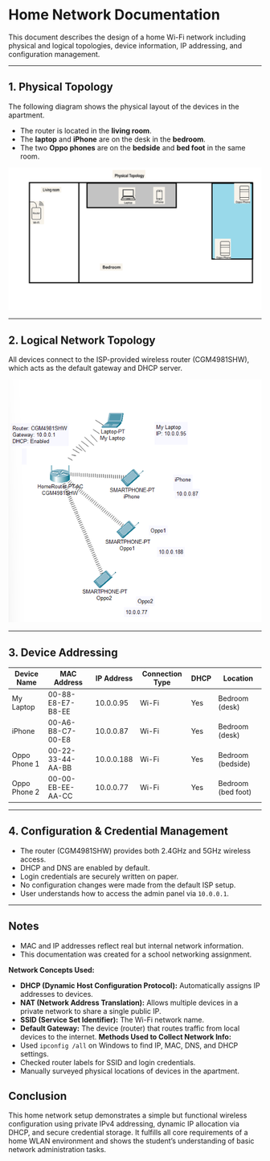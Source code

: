 #  Home Network Documentation

This document describes the design of a home Wi-Fi network including physical and logical topologies, device information, IP addressing, and configuration management.

---

##  1. Physical Topology

The following diagram shows the physical layout of the devices in the apartment.

- The router is located in the **living room**.
- The **laptop** and **iPhone** are on the desk in the **bedroom**.
- The two **Oppo phones** are on the **bedside** and **bed foot** in the same room.

![Physical Topology](Physical%20Topology.png)

---

##  2. Logical Network Topology

All devices connect to the ISP-provided wireless router (CGM4981SHW), which acts as the default gateway and DHCP server.

![Logical Topology](Logical_Topology.png)

---

##  3. Device Addressing

| Device Name  | MAC Address         | IP Address   | Connection Type | DHCP | Location           |
|--------------|----------------------|--------------|------------------|------|---------------------|
| My Laptop    | 00-88-E8-E7-B8-EE    | 10.0.0.95    | Wi-Fi            | Yes  | Bedroom (desk)      |
| iPhone       | 00-A6-B8-C7-00-E8    | 10.0.0.87    | Wi-Fi            | Yes  | Bedroom (desk)      |
| Oppo Phone 1 | 00-22-33-44-AA-BB    | 10.0.0.188   | Wi-Fi            | Yes  | Bedroom (bedside)   |
| Oppo Phone 2 | 00-00-EB-EE-AA-CC    | 10.0.0.77    | Wi-Fi            | Yes  | Bedroom (bed foot)  |

---

##  4. Configuration & Credential Management

- The router (CGM4981SHW) provides both 2.4GHz and 5GHz wireless access.
- DHCP and DNS are enabled by default.
- Login credentials are securely written on paper.
- No configuration changes were made from the default ISP setup.
- User understands how to access the admin panel via `10.0.0.1`.

---

##  Notes

- MAC and IP addresses reflect real but internal network information.
- This documentation was created for a school networking assignment.

**Network Concepts Used:**
- **DHCP (Dynamic Host Configuration Protocol):** Automatically assigns IP addresses to devices.
- **NAT (Network Address Translation):** Allows multiple devices in a private network to share a single public IP.
- **SSID (Service Set Identifier):** The Wi-Fi network name.
- **Default Gateway:** The device (router) that routes traffic from local devices to the internet.
**Methods Used to Collect Network Info:**
- Used `ipconfig /all` on Windows to find IP, MAC, DNS, and DHCP settings.
- Checked router labels for SSID and login credentials.
- Manually surveyed physical locations of devices in the apartment.


## Conclusion

This home network setup demonstrates a simple but functional wireless configuration using private IPv4 addressing, dynamic IP allocation via DHCP, and secure credential storage. It fulfills all core requirements of a home WLAN environment and shows the student’s understanding of basic network administration tasks.


